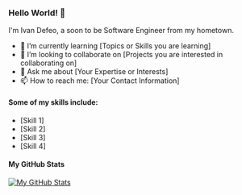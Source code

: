 <!-- Testing template  -->

### Hello World! 👋

I'm Ivan Defeo, a soon to be Software Engineer from my hometown.

- 🌱 I’m currently learning [Topics or Skills you are learning]
- 👯 I’m looking to collaborate on [Projects you are interested in collaborating on]
- 💬 Ask me about [Your Expertise or Interests]
- 📫 How to reach me: [Your Contact Information]

#### Some of my skills include:

- [Skill 1]
- [Skill 2]
- [Skill 3]
- [Skill 4]

#### My GitHub Stats

[![My GitHub Stats](https://github-readme-stats.vercel.app/api?username=Navi33&show_icons=true&count_private=true)](https://github.com/Navi33)
<!-- 
#### Latest Blog Posts
 -->
<!-- BLOG-POST-LIST:START -->
<!-- BLOG-POST-LIST:END -->
<!-- 
#### Connect with me

[![Twitter](https://img.shields.io/twitter/follow/YourTwitterHandle?style=social)](https://twitter.com/xemnes003)
[![LinkedIn](https://img.shields.io/badge/LinkedIn-YourLinkedInProfile-blue)]([https://www.linkedin.com/in/YourLinkedInProfile/](https://www.linkedin.com/in/ivan-fillip-defeo-13645b236/))
 -->

<!--- 👋 Hi, I’m @Navi33 and I am coming back for the Nth time to learn programming.
- 👀 I'm currently working in a different industry and looking to transition to an IT path this year.
- 🌱 I'm have been relearning HTML/CSS/JS for a quite a while and the only think i lack is consistency and persistence.
- 💞️ I’m looking to collaborate on anything to somene to share code with and get feedback. Hopefully thru GitHub and to contribute to this amazing community.
- 📫 My Contacts are still in the works. 

Navi33/Navi33 is a ✨ special ✨ repository because its `README.md` (this file) appears on your GitHub profile.
You can click the Preview link to take a look at your changes.
--->

